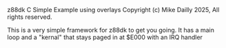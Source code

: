 

z88dk C Simple Example using overlays
Copyright (c) Mike Dailly 2025, All rights reserved.

This is a very simple framework for z88dk to get you going. 
It has a main loop and a "kernal" that stays paged in at $E000 with an IRQ handler



